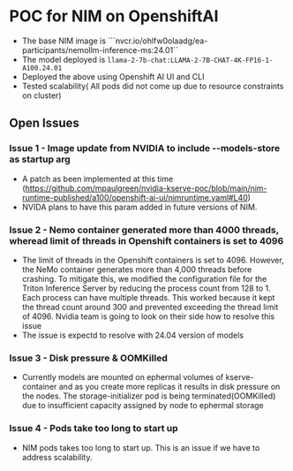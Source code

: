 # POC for NIM on OpenshiftAI
- The base NIM image is ```nvcr.io/ohlfw0olaadg/ea-participants/nemollm-inference-ms:24.01``
- The model deployed is ```llama-2-7b-chat:LLAMA-2-7B-CHAT-4K-FP16-1-A100.24.01```
- Deployed the above using Openshift AI UI and CLI
- Tested scalability( All pods did not come up due to resource constraints on cluster)


## Open Issues

### Issue 1 - Image update from NVIDIA to include --models-store as startup arg
- A patch as been implemented at this time (https://github.com/mpaulgreen/nvidia-kserve-poc/blob/main/nim-runtime-published/a100/openshift-ai-ui/nimruntime.yaml#L40)
- NVIDA plans to have this param added in future versions of NIM.

### Issue 2 - Nemo container generated more than 4000 threads, wheread limit of threads in Openshift containers is set to 4096
- The limit of threads in the Openshift containers is set to 4096. However, the NeMo container generates more than 4,000 threads before crashing. To mitigate this, we modified the configuration file for the Triton Inference Server by reducing the process count from 128 to 1. Each process can have multiple threads. This worked because it kept the thread count around 300 and prevented exceeding the thread limit of 4096. Nvidia team is going to look on their side how to resolve this issue
- The issue is expectd to resolve with 24.04 version of models


### Issue 3 - Disk pressure & OOMKilled
- Currently models are mounted on ephermal volumes of kserve-container  and as you create more replicas it results in disk pressure on the nodes. The storage-initializer pod is being terminated(OOMKilled) due to insufficient capacity assigned by node to ephermal storage

### Issue 4 - Pods take too long to start up
- NIM pods takes too long to start up. This is an issue if we have to address scalability. 